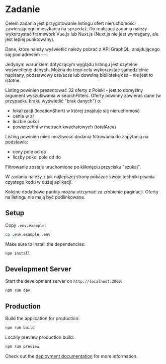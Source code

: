 # Zadanie

Celem zadania jest przygotowanie listingu ofert nieruchomości zawierającego mieszkania na sprzedaż. Do realizacji zadania należy wykorzystać framework Vue.js lub Nuxt.js (Nuxt.js nie jest wymagany, ale jest lepiej punktowany).

Dane, które należy wyświetlić należy pobrać z API GraphQL, znajdującego się pod adresem ---.

Jedynym warunkiem dotyczącym wyglądu listingu jest czytelne wyświetlenie danych. Można do tego celu wykorzystać samodzielnie napisany, podstawowy css/scss lub dowolną bibliotekę css - nie jest to istotne.

Listing powinien prezentować 32 oferty z Polski - jest to domyślny argument wyszukiwania w searchFilters. Oferty powinny zawierać dane (w przypadku braku wyświetlić "brak danych") o:

- lokalizacji (locationShort) w której znajduje się nieruchomość
- cenie w zł
- liczbie pokoi
- powierzchni w metrach kwadratowych (totalArea)

Listing powinien mieć możliwość dodania filtrowania do zapytania na podstawie:

- ceny pole od do
- liczby pokoi pole od do

Filtrowanie zostaje uruchomione po kliknięciu przycisku "szukaj".

W zadaniu należy z jak najlepszej strony pokazać swoje techniki pisania czystego kodu w dużej aplikacji.

Kolejne dodatkowe punkty można otrzymać za zrobienie paginacji. Oferty na listingu nie mają być podlinkowane.

## Setup

Copy `.env.example`:

```bash
cp .env.example .env
```

Make sure to install the dependencies:

```bash
npm install
```

## Development Server

Start the development server on `http://localhost:3000`:

```bash
npm run dev
```

## Production

Build the application for production:

```bash
npm run build
```

Locally preview production build:

```bash
npm run preview
```

Check out the [deployment documentation](https://nuxt.com/docs/getting-started/deployment) for more information.
